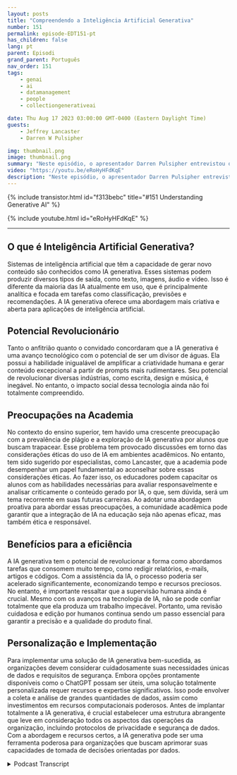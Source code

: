 ```yaml
---
layout: posts
title: "Compreendendo a Inteligência Artificial Generativa"
number: 151
permalink: episode-EDT151-pt
has_children: false
lang: pt
parent: Episodi
grand_parent: Português
nav_order: 151
tags:
    - genai
    - ai
    - datamanagement
    - people
    - collectiongenerativeai

date: Thu Aug 17 2023 03:00:00 GMT-0400 (Eastern Daylight Time)
guests:
    - Jeffrey Lancaster
    - Darren W Pulsipher

img: thumbnail.png
image: thumbnail.png
summary: "Neste episódio, o apresentador Darren Pulsipher entrevistou o Dr. Jeffrey Lancaster da Dell Technologies. A discussão deles se concentrou na inteligência artificial generativa e seu potencial impacto."
video: "https://youtu.be/eRoHyHFdKqE"
description: "Neste episódio, o apresentador Darren Pulsipher entrevistou o Dr. Jeffrey Lancaster da Dell Technologies. A discussão deles se concentrou na inteligência artificial generativa e seu potencial impacto."
---
```


<div>
{% include transistor.html id="f313bebc" title="#151 Understanding Generative AI" %}

{% include youtube.html id="eRoHyHFdKqE" %}
</div>

---

## O que é Inteligência Artificial Generativa?

Sistemas de inteligência artificial que têm a capacidade de gerar novo conteúdo são conhecidos como IA generativa. Esses sistemas podem produzir diversos tipos de saída, como texto, imagens, áudio e vídeo. Isso é diferente da maioria das IA atualmente em uso, que é principalmente analítica e focada em tarefas como classificação, previsões e recomendações. A IA generativa oferece uma abordagem mais criativa e aberta para aplicações de inteligência artificial.

## Potencial Revolucionário

Tanto o anfitrião quanto o convidado concordaram que a IA generativa é uma avanço tecnológico com o potencial de ser um divisor de águas. Ela possui a habilidade inigualável de amplificar a criatividade humana e gerar conteúdo excepcional a partir de prompts mais rudimentares. Seu potencial de revolucionar diversas indústrias, como escrita, design e música, é inegável. No entanto, o impacto social dessa tecnologia ainda não foi totalmente compreendido.

## Preocupações na Academia

No contexto do ensino superior, tem havido uma crescente preocupação com a prevalência de plágio e a exploração de IA generativa por alunos que buscam trapacear. Esse problema tem provocado discussões em torno das considerações éticas do uso de IA em ambientes acadêmicos. No entanto, tem sido sugerido por especialistas, como Lancaster, que a academia pode desempenhar um papel fundamental ao aconselhar sobre essas considerações éticas. Ao fazer isso, os educadores podem capacitar os alunos com as habilidades necessárias para avaliar responsavelmente e analisar criticamente o conteúdo gerado por IA, o que, sem dúvida, será um tema recorrente em suas futuras carreiras. Ao adotar uma abordagem proativa para abordar essas preocupações, a comunidade acadêmica pode garantir que a integração de IA na educação seja não apenas eficaz, mas também ética e responsável.

## Benefícios para a eficiência

A IA generativa tem o potencial de revolucionar a forma como abordamos tarefas que consomem muito tempo, como redigir relatórios, e-mails, artigos e códigos. Com a assistência da IA, o processo poderia ser acelerado significantemente, economizando tempo e recursos preciosos. No entanto, é importante ressaltar que a supervisão humana ainda é crucial. Mesmo com os avanços na tecnologia de IA, não se pode confiar totalmente que ela produza um trabalho impecável. Portanto, uma revisão cuidadosa e edição por humanos continua sendo um passo essencial para garantir a precisão e a qualidade do produto final.

## Personalização e Implementação

Para implementar uma solução de IA generativa bem-sucedida, as organizações devem considerar cuidadosamente suas necessidades únicas de dados e requisitos de segurança. Embora opções prontamente disponíveis como o ChatGPT possam ser úteis, uma solução totalmente personalizada requer recursos e expertise significativos. Isso pode envolver a coleta e análise de grandes quantidades de dados, assim como investimentos em recursos computacionais poderosos. Antes de implantar totalmente a IA generativa, é crucial estabelecer uma estrutura abrangente que leve em consideração todos os aspectos das operações da organização, incluindo protocolos de privacidade e segurança de dados. Com a abordagem e recursos certos, a IA generativa pode ser uma ferramenta poderosa para organizações que buscam aprimorar suas capacidades de tomada de decisões orientadas por dados.



<details>
<summary> Podcast Transcript </summary>

<p></p>

</details>
